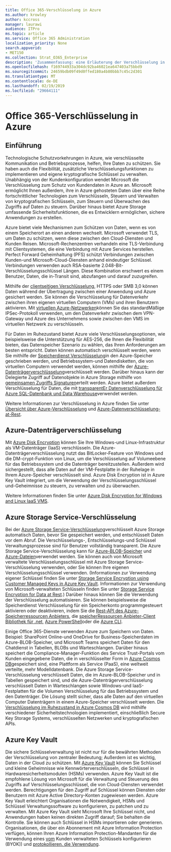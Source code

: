 ```yaml
---
title: Office 365-Verschlüsselung in Azure
ms.author: krowley
author: kccross
manager: laurawi
audience: ITPro
ms.topic: article
ms.service: Office 365 Administration
localization_priority: None
search.appverid:
- MET150
ms.collection: Strat_O365_Enterprise
description: 'Zusammenfassung: eine Erläuterung der Verschlüsselung in Azure.'
ms.openlocfilehash: f169744933a304dc92ba46021ea647403a75bbd9
ms.sourcegitcommit: 24659bdb09f49d0ffed180a4b80bbb7c45c2d301
ms.translationtype: MT
ms.contentlocale: de-DE
ms.lasthandoff: 02/19/2019
ms.locfileid: "29664111"
---
```

# <a name="office-365-encryption-in-azure"></a>Office 365-Verschlüsselung in Azure

## <a name="introduction"></a>Einführung
Technologische Schutzvorkehrungen in Azure, wie verschlüsselte Kommunikation und Betriebsprozesse, helfen, Ihre Daten zu schützen. Sie haben auch die Flexibilität, zusätzliche Verschlüsselungsfunktionen zu implementieren und eigene kryptografische Schlüssel zu verwalten. Unabhängig von der Kundenkonfiguration wendet Microsoft die Verschlüsselung zum Schutz von Kundendaten in Azure an. Microsoft ermöglicht Ihnen außerdem, ihre in Azure gehosteten Daten über eine Reihe fortschrittlicher Technologien zum Verschlüsseln, Steuern und Verwalten von kryptografischen Schlüsseln, zum Steuern und Überwachen des Zugriffs auf Daten zu steuern. Darüber hinaus bietet Azure Storage umfassende Sicherheitsfunktionen, die es Entwicklern ermöglichen, sichere Anwendungen zu erstellen.

Azure bietet viele Mechanismen zum Schützen von Daten, wenn es von einem Speicherort an einen anderen wechselt. Microsoft verwendet TLS, um Daten zu schützen, wenn diese zwischen den Cloud-Diensten und Kunden Reisen. Microsoft-Rechenzentren verhandeln eine TLS-Verbindung mit Clientsystemen, die eine Verbindung mit Azure Services herstellen. Perfect Forward Geheimhaltung (PFS) schützt Verbindungen zwischen Kunden-und Microsoft-Cloud-Diensten anhand eindeutiger Schlüssel. Verbindungen verwenden auch RSA-basierte 2.048-Bit-Verschlüsselungsschlüssel Längen. Diese Kombination erschwert es einem Benutzer, Daten, die in-Transit sind, abzufangen und darauf zuzugreifen.

Mithilfe der [clientseitigen Verschlüsselung](https://docs.microsoft.com/azure/storage/storage-client-side-encryption), HTTPS oder SMB 3,0 können Daten während der Übertragung zwischen einer Anwendung und Azure gesichert werden. Sie können die Verschlüsselung für Datenverkehr zwischen ihren eigenen virtuellen Computern (VMs) und ihren Benutzern aktivieren. Mit [virtuellen Azure-Netzwerken](https://azure.microsoft.com/services/virtual-network/)können Sie das standardMäßige IPSec-Protokoll verwenden, um den Datenverkehr zwischen dem VPN-Gateway und Azure des Unternehmens sowie zwischen den VMS im virtuellen Netzwerk zu verschlüsseln.

Für Daten im Ruhezustand bietet Azure viele Verschlüsselungsoptionen, wie beispielsweise die Unterstützung für AES-256, die Ihnen die Flexibilität bieten, das Datenspeicher Szenario zu wählen, das Ihren Anforderungen am besten entspricht. Daten können automatisch verschlüsselt werden, wenn Sie mithilfe der [Speicherdienst Verschlüsselung](https://docs.microsoft.com/azure/storage/storage-service-encryption)in den Azure-Speicher geschrieben werden, und Betriebssystem-und Datendisketten, die von virtuellen Computern verwendet werden, können mithilfe der [Azure-Datenträgerverschlüsselung](https://docs.microsoft.com/azure/security/azure-security-disk-encryption)verschlüsselt werden. Darüber hinaus kann der Delegierte Zugriff auf Datenobjekte in Azure Storage mithilfe von [gemeinsamen Zugriffs Signaturen](https://docs.microsoft.com/azure/storage/storage-dotnet-shared-access-signature-part-1)erteilt werden. Azure bietet außerdem Verschlüsselung für Daten, die mit [transparentEr Datenverschlüsselung für Azure SQL-Datenbank und Data Warehouse](https://docs.microsoft.com/sql/relational-databases/security/encryption/transparent-data-encryption-azure-sql)verwendet werden.

Weitere Informationen zur Verschlüsselung in Azure finden Sie unter [Übersicht über Azure-Verschlüsselung](https://docs.microsoft.com/azure/security/security-azure-encryption-overview) und [Azure-Datenverschlüsselung-at-Rest](https://docs.microsoft.com/azure/security/azure-security-encryption-atrest).

## <a name="azure-disk-encryption"></a>Azure-Datenträgerverschlüsselung
Mit [Azure Disk Encryption](https://docs.microsoft.com/azure/security/azure-security-disk-encryption) können Sie Ihre Windows-und Linux-Infrastruktur als VM-Datenträger (IaaS) verschlüsseln. Die Azure-Datenträgerverschlüsselung nutzt das BitLocker-Feature von Windows und die DM-crypt-Funktion von Linux, um die Verschlüsselung auf Volumeebene für das Betriebssystem und die Datenträger bereitzustellen. Außerdem wird sichergestellt, dass alle Daten auf der VM-Festplatte in der Ruhelage in Ihrem Azure-Speicher verschlüsselt sind. Azure Disk Encryption ist in Azure Key Vault integriert, um die Verwendung der Verschlüsselungsschlüssel und-Geheimnisse zu steuern, zu verwalten und zu überwachen.

Weitere Informationen finden Sie unter [Azure Disk Encryption for Windows and Linux IaaS VMS](https://docs.microsoft.com/azure/security/azure-security-disk-encryption).

## <a name="azure-storage-service-encryption"></a>Azure Storage Service-Verschlüsselung
Bei der [Azure Storage Service-Verschlüsselung](https://docs.microsoft.com/azure/storage/storage-service-encryption)verschlüsselt Azure Storage automatisch Daten, bevor Sie gespeichert werden, und entschlüsselt Daten vor dem Abruf. Die Verschlüsselungs-, Entschlüsselungs-und Schlüssel Verwaltungsprozesse sind für Benutzer vollständig transparent. Die Azure Storage Service-Verschlüsselung kann für [Azure-BLOB-Speicher](https://azure.microsoft.com/services/storage/blobs/) und [Azure-Dateien](https://azure.microsoft.com/services/storage/files/)verwendet werden. Sie können auch von Microsoft verwaltete Verschlüsselungsschlüssel mit Azure Storage Service-Verschlüsselung verwenden, oder Sie können Ihre eigenen Verschlüsselungsschlüssel verwenden. (Informationen zur Verwendung eigener Schlüssel finden Sie unter [Storage Service Encryption using Customer Managed Keys in Azure Key Vault](https://docs.microsoft.com/azure/storage/common/storage-service-encryption-customer-managed-keys). Informationen zur Verwendung von Microsoft-verwalteten Schlüsseln finden Sie unter [Storage Service Encryption for Data at Rest](https://docs.microsoft.com/azure/storage/storage-service-encryption).) Darüber hinaus können Sie die Verwendung der Verschlüsselung automatisieren. Sie können beispielsweise die Speicherdienst Verschlüsselung für ein Speicherkonto programmgesteuert aktivieren oder deaktivieren, indem Sie die [Rest-API des Azure-Speicherressourcen Anbieters](https://msdn.microsoft.com/library/azure/mt163683.aspx), die [speicherRessourcen Anbieter-Client Bibliothek für .net](https://msdn.microsoft.com/library/azure/mt131037.aspx), [Azure PowerShell](https://docs.microsoft.com/powershell/azureps-cmdlets-docs)oder die [Azure CLI](https://docs.microsoft.com/azure/storage/storage-azure-cli).

Einige Office 365-Dienste verwenden Azure zum Speichern von Daten. Beispiel: SharePoint Online-und OneDrive for Business-Speicherdaten im Azure-BLOB-Speicher, und Microsoft Teams speichert Daten für den Chatdienst in Tabellen, BLOBs und Warteschlangen. Darüber hinaus speichert die Compliance-Manager-Funktion des Service Trust-Portals vom Kunden eingegebene Daten, die in verschlüsselter Form in [Azure Cosmos DB](https://docs.microsoft.com/azure/cosmos-db/database-encryption-at-rest)gespeichert sind, eine Plattform als Service (PaaS), eine weltweit verteilte, mehr Modelldatenbank. Die Azure Storage Service-Verschlüsselung verschlüsselt Daten, die im Azure-BLOB-Speicher und in Tabellen gespeichert sind, und die Azure-Datenträgerverschlüsselung verschlüsselt Daten in Warteschlangen sowie Windows-und IaaS-Festplatten für die Volumen Verschlüsselung für das Betriebssystem und den Datenträger. Die Lösung stellt sicher, dass alle Daten auf den virtuellen Computer Datenträgern in einem Azure-Speicher verschlüsselt werden. Die [Verschlüsselung im Ruhezustand in Azure Cosmos DB](https://docs.microsoft.com/azure/cosmos-db/database-encryption-at-rest) wird mithilfe verschiedener Sicherheitstechnologien implementiert, einschließlich Secure Key Storage Systems, verschlüsselten Netzwerken und kryptografischen APIs.

## <a name="azure-key-vault"></a>Azure Key Vault
Die sichere Schlüsselverwaltung ist nicht nur für die bewährten Methoden der Verschlüsselung von zentraler Bedeutung; Außerdem ist es wichtig, Daten in der Cloud zu schützen. Mit [Azure Key Vault](https://docs.microsoft.com/azure/key-vault/key-vault-whatis) können Sie Schlüssel und kleine Geheimnisse wie Kennwörterverschlüsseln, die Schlüssel in Hardwaresicherheitsmodulen (HSMs) verwenden. Azure Key Vault ist die empfohlene Lösung von Microsoft für die Verwaltung und Steuerung des Zugriffs auf Verschlüsselungsschlüssel, die von Cloud-Diensten verwendet werden. Berechtigungen für den Zugriff auf Schlüssel können Diensten oder Benutzern mit Azure Active Directory-Konten zugewiesen werden. Azure Key Vault erleichtert Organisationen die Notwendigkeit, HSMs und Schlüssel Verwaltungssoftware zu konfigurieren, zu patchen und zu verwalten. Mit Azure Key Vault sieht Microsoft Ihre Schlüssel nicht, und Anwendungen haben keinen direkten Zugriff darauf; Sie behalten die Kontrolle. Sie können auch Schlüssel in HSMs importieren oder generieren. Organisationen, die über ein Abonnement mit Azure Information Protection verfügen, können Ihren Azure Information Protection-Mandanten für die Verwendung eines [vom](https://docs.microsoft.com/information-protection/plan-design/byok-price-restrictions) Kunden verwalteten Schlüssels konfigurieren (BYOK)) und [protokollieren. die Verwendung](https://docs.microsoft.com/information-protection/deploy-use/log-analyze-usage).
